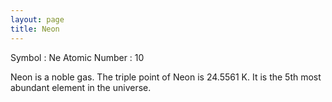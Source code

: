```yaml
---
layout: page
title: Neon
---
```


Symbol : Ne
Atomic Number : 10

Neon is a noble gas. The triple point of Neon is 24.5561 K. It is the 5th most abundant element in the universe.